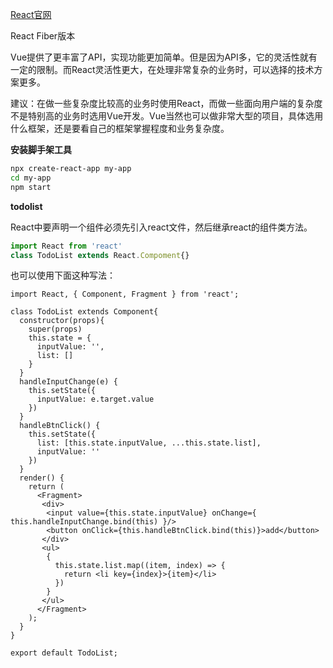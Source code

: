 [React官网](<https://reactjs.org/docs/getting-started.html>)

React Fiber版本

Vue提供了更丰富了API，实现功能更加简单。但是因为API多，它的灵活性就有一定的限制。而React灵活性更大，在处理非常复杂的业务时，可以选择的技术方案更多。

建议：在做一些复杂度比较高的业务时使用React，而做一些面向用户端的复杂度不是特别高的业务时选用Vue开发。Vue当然也可以做非常大型的项目，具体选用什么框架，还是要看自己的框架掌握程度和业务复杂度。

**安装脚手架工具**

```bash
npx create-react-app my-app
cd my-app
npm start
```

**todolist**

React中要声明一个组件必须先引入react文件，然后继承react的组件类方法。

```javascript
import React from 'react'
class TodoList extends React.Compoment{}
```

也可以使用下面这种写法：

```react
import React, { Component, Fragment } from 'react';

class TodoList extends Component{
  constructor(props){
    super(props)
    this.state = {
      inputValue: '',
      list: []
    }
  }
  handleInputChange(e) {
    this.setState({
      inputValue: e.target.value
    })
  }
  handleBtnClick() {
    this.setState({
      list: [this.state.inputValue, ...this.state.list],
      inputValue: ''
    })
  }
  render() {
    return (
      <Fragment>
       <div>
        <input value={this.state.inputValue} onChange={ this.handleInputChange.bind(this) }/>
        <button onClick={this.handleBtnClick.bind(this)}>add</button>
       </div>
       <ul>
        {
          this.state.list.map((item, index) => {
            return <li key={index}>{item}</li>
          })
        }
       </ul>
      </Fragment>
    );
  }
}

export default TodoList;
```



